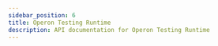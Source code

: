 ```yaml
---
sidebar_position: 6
title: Operon Testing Runtime
description: API documentation for Operon Testing Runtime
---
```

